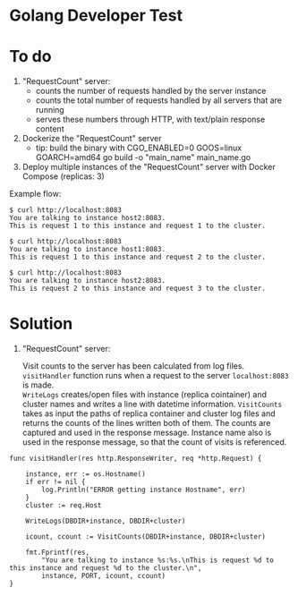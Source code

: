 # Golang Developer Test

# To do

1. "RequestCount" server:
   - counts the number of requests handled by the server instance
   - counts the total number of requests handled by all servers that are running
   - serves these numbers through HTTP, with text/plain response content
2. Dockerize the "RequestCount" server
   - tip: build the binary with CGO_ENABLED=0 GOOS=linux GOARCH=amd64 go build -o "main_name" main_name.go
3. Deploy multiple instances of the "RequestCount" server with Docker Compose (replicas: 3)

Example flow:

```shell
$ curl http://localhost:8083
You are talking to instance host2:8083.
This is request 1 to this instance and request 1 to the cluster.

$ curl http://localhost:8083
You are talking to instance host1:8083.
This is request 1 to this instance and request 2 to the cluster.

$ curl http://localhost:8083
You are talking to instance host2:8083.
This is request 2 to this instance and request 3 to the cluster.
```

# Solution

1. "RequestCount" server:

   Visit counts to the server has been calculated from log files.
   `visitHandler` function runs when a request to the server `localhost:8083` is made.\
   `WriteLogs` creates/open files with instance (replica cointainer) and cluster names and writes a line
   with datetime information.
   `VisitCounts` takes as input the paths of replica container and cluster log files and returns the counts of the lines written both of them. The counts are captured and used in the response message.
   Instance name also is used in the response message, so that the count of visits is referenced.

```golang
func visitHandler(res http.ResponseWriter, req *http.Request) {

	instance, err := os.Hostname()
	if err != nil {
		log.Println("ERROR getting instance Hostname", err)
	}
	cluster := req.Host

	WriteLogs(DBDIR+instance, DBDIR+cluster)

	icount, ccount := VisitCounts(DBDIR+instance, DBDIR+cluster)

	fmt.Fprintf(res,
		"You are talking to instance %s:%s.\nThis is request %d to this instance and request %d to the cluster.\n",
		instance, PORT, icount, ccount)
}
```
